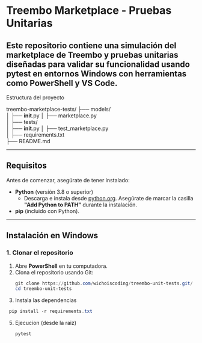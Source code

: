 # Treembo Marketplace - Pruebas Unitarias

Este repositorio contiene una simulación del marketplace de Treembo y pruebas unitarias diseñadas para validar su funcionalidad usando **pytest** en entornos Windows con herramientas como **PowerShell** y **VS Code**.
---
Estructura del proyecto

treembo-marketplace-tests/
├── models/                   
│   ├── __init__.py
│   ├── marketplace.py       
│
├── tests/                    
│   ├── __init__.py
│   ├── test_marketplace.py   
│
├── requirements.txt          
├── README.md                 


---

## **Requisitos**

Antes de comenzar, asegúrate de tener instalado:

- **Python** (versión 3.8 o superior)
  - Descarga e instala desde [python.org](https://www.python.org/downloads/). Asegúrate de marcar la casilla **"Add Python to PATH"** durante la instalación.
- **pip** (incluido con Python).

---

## **Instalación en Windows**

### **1. Clonar el repositorio**

1. Abre **PowerShell** en tu computadora.
2. Clona el repositorio usando Git:
   ```powershell
   git clone https://github.com/wichoiscoding/treembo-unit-tests.git/
   cd treembo-unit-tests

3. Instala las dependencias
  ```powershell
   pip install -r requirements.txt
  ```
5. Ejecucion (desde la raiz)
   ```
   pytest
   ```



